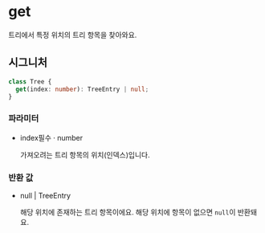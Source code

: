# get

트리에서 특정 위치의 트리 항목을 찾아와요.

## 시그니처

```ts
class Tree {
  get(index: number): TreeEntry | null;
}
```

### 파라미터

<ul class="param-ul">
  <li class="param-li param-li-root">
    <span class="param-name">index</span><span class="param-required">필수</span>&nbsp;·&nbsp;<span class="param-type">number</span>
    <br>
    <p class="param-description">가져오려는 트리 항목의 위치(인덱스)입니다.</p>
  </li>
</ul>

### 반환 값

<ul class="param-ul">
  <li class="param-li param-li-root">
    <span class="param-type">null | TreeEntry</span>
    <br>
    <p class="param-description">해당 위치에 존재하는 트리 항목이에요. 해당 위치에 항목이 없으면 <code>null</code>이 반환돼요.</p>
  </li>
</ul>
